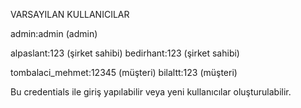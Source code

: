 VARSAYILAN KULLANICILAR

admin:admin (admin)

alpaslant:123 (şirket sahibi)
bedirhant:123 (şirket sahibi)

tombalaci_mehmet:12345 (müşteri)
bilaltt:123 (müşteri)

Bu credentials ile giriş yapılabilir veya yeni kullanıcılar oluşturulabilir.
